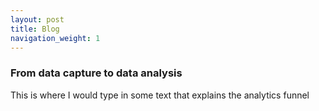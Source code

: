 ```yaml
---
layout: post
title: Blog
navigation_weight: 1
---
```


### From data capture to data analysis

This is where I would type in some text that explains the analytics funnel

